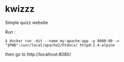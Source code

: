 # kwizzz
Simple quizz website

Run :
```
$ docker run -dit --name my-apache-app -p 8080:80 -v "$PWD":/usr/local/apache2/htdocs/ httpd:2.4-alpine
```
then go to http://localhost:8080/
